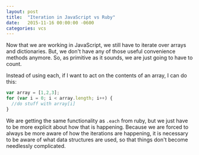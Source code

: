 ```yaml
---
layout: post
title:  "Iteration in JavaScript vs Ruby"
date:   2015-11-16 00:00:00 -0600
categories: vcs
---
```


Now that we are working in JavaScript, we still have to iterate over arrays and dictionaries. But, we don't have any of those useful convenience methods anymore. So, as primitive as it sounds, we are just going to have to count.

Instead of using each, if I want to act on the contents of an array, I can do this:

```javascript
var array = [1,2,3];
for (var i = 0; i < array.length; i++) {
  //do stuff with array[i]
}
```

We are getting the same functionality as `.each` from ruby, but we just have to be more explicit about how that is happening. Because we are forced to always be more aware of how the iterations are happening, it is necessary to be aware of what data structures are used, so that things don't become needlessly complicated.
